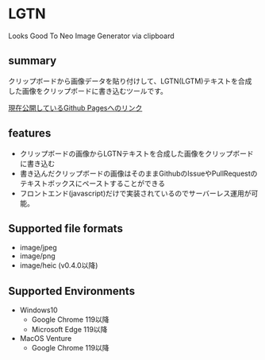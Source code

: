 # LGTN
Looks Good To Neo Image Generator via clipboard

## summary

クリップボードから画像データを貼り付けして、LGTN(LGTM)テキストを合成した画像をクリップボードに書き込むツールです。

[現在公開しているGithub Pagesへのリンク](https://haruyan-hopemucci.github.io/lgtn/)

## features

- クリップボードの画像からLGTNテキストを合成した画像をクリップボードに書き込む
- 書き込んだクリップボードの画像はそのままGithubのIssueやPullRequestのテキストボックスにペーストすることができる
- フロントエンド(javascript)だけで実装されているのでサーバーレス運用が可能。

## Supported file formats

- image/jpeg
- image/png
- image/heic (v0.4.0以降)

## Supported Environments

- Windows10
  - Google Chrome 119以降
  - Microsoft Edge 119以降
- MacOS Venture
  - Google Chrome 119以降
